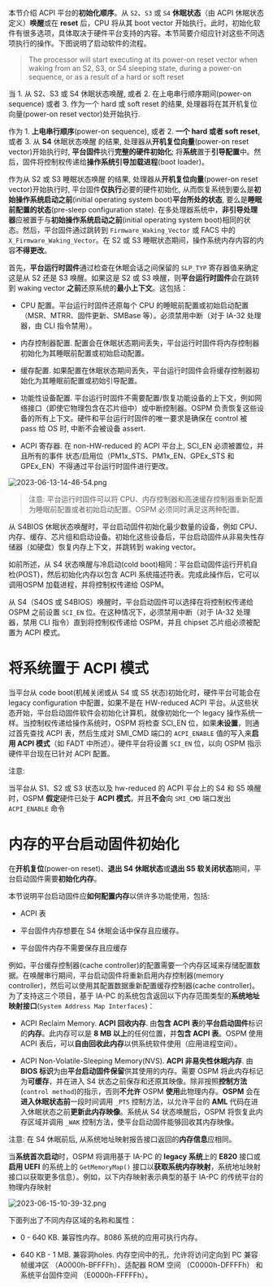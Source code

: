 
本节介绍 ACPI 平台的**初始化顺序**。从 `S2`、`S3` 或 `S4` **休眠状态**（由 ACPI 休眠状态定义）**唤醒**或在 **reset** 后，CPU 将从其 boot vector 开始执行。此时，初始化软件有很多选项，具体取决于硬件平台支持的内容。本节简要介绍应针对这些不同选项执行的操作。下图说明了启动软件的流程。

> The processor will start executing at its power-on reset vector when waking from an S2, S3, or S4 sleeping state, during a power-on sequence, or as a result of a hard or soft reset

当 1. 从 S2、S3 或 S4 休眠状态唤醒, 或者 2. 在上电串行顺序期间(power-on sequence) 或者 3. 作为一个 hard 或 soft reset 的结果, 处理器将在其开机复位向量(power-on reset vector)处开始执行.

作为 1. **上电串行顺序**(power-on sequence), 或者 2. **一个 hard 或者 soft reset**, 或者 3. 从 **S4** 休眠状态唤醒 的结果, 处理器从**开机复位向量**(power-on reset vector)开始执行时, **平台固件**执行**完整的硬件初始化**; 将**系统**置于**引导配置**中。然后，固件将控制权传递给**操作系统引导加载进程**(boot loader)。

作为从 S2 或 S3 睡眠状态唤醒 的结果, 处理器从**开机复位向量**(power-on reset vector)开始执行时, 平台固件**仅执行**必要的硬件初始化, 从而恢复系统到要么是**初始操作系统启动之前**(initial operating system boot)**平台所处的状态**, 要么是**睡眠前配置的状态**(pre-sleep configuration state). 在多处理器系统中，**非引导处理器**应被置于与**初始操作系统启动之前**(initial operating system boot)相同的状态。然后，平台固件通过跳转到 `Firmware_Waking_Vector` 或 FACS 中的 `X_Firmware_Waking_Vector`。在 S2 或 S3 睡眠状态期间，操作系统内存内容的内容**不得更改**。

首先，**平台运行时固件**通过检查在休眠会话之间保留的 `SLP_TYP` 寄存器值来确定这是从 S2 还是 S3 唤醒。如果这是 S2 或 S3 唤醒，则**平台运行时固件**会在跳转到 waking vector **之前**还原系统的**最小上下文**。这包括：

* CPU 配置。平台运行时固件还原每个 CPU 的睡眠前配置或初始启动配置（MSR、MTRR、固件更新、SMBase 等）。必须禁用中断（对于 IA-32 处理器，由 CLI 指令禁用）。

* 内存控制器配置. 配置会在休眠状态期间丢失，平台运行时固件将内存控制器初始化为其睡眠前配置或初始启动配置。

* 缓存配置. 如果配置在休眠状态期间丢失，平台运行时固件会将缓存控制器初始化为其睡眠前配置或初始引导配置。

* 功能性设备配置. 平台运行时固件不需要配置/恢复功能设备的上下文，例如网络接口（即使它物理包含在芯片组中）或中断控制器。OSPM 负责恢复这些设备的所有上下文。硬件和平台运行时固件的唯一要求是确保在 control 被 pass 给 OS 时, 中断不会被设备 assert.

* ACPI 寄存器. 在 non-HW-reduced 的 ACPI 平台上, SCI_EN 必须被置位，并且所有的事件 状态/启用位（PM1x_STS、PM1x_EN、GPEx_STS 和 GPEx_EN）不得通过平台运行时固件进行更改。

![2023-06-13-14-46-54.png](./images/2023-06-13-14-46-54.png)

> 注意: 平台运行时固件可以将 CPU、内存控制器和高速缓存控制器重新配置为睡眠前配置或者初始启动配置。OSPM 必须同时满足这两种配置。

从 S4BIOS 休眠状态唤醒时，平台启动固件初始化最少数量的设备，例如 CPU、内存、缓存、芯片组和启动设备。初始化这些设备后，平台启动固件从非易失性存储器（如硬盘）恢复内存上下文，并跳转到 waking vector。

如前所述，从 S4 状态唤醒与冷启动(cold boot)相同：平台启动固件运行开机自检(POST)，然后初始化内存以包含 ACPI 系统描述符表。完成此操作后，它可以调用OSPM 加载进程，并将控制权传递给 OSPM。

从 S4（S4OS 或 S4BIOS）唤醒时，平台启动固件可以选择在将控制权传递给 OSPM 之前设置 `SCI_EN` 位。在这种情况下，必须禁用中断（对于 IA-32 处理器，禁用 CLI 指令）直到将控制权传递给 OSPM，并且 chipset 芯片组必须被配置为 ACPI 模式。

# 将系统置于 ACPI 模式

当平台从 code boot(机械关闭或从 S4 或 S5 状态)初始化时，硬件平台可能会在 legacy configuration 中配置，如果不是在 HW-reduced ACPI 平台。从这些状态开始，平台启动固件软件会初始化计算机，就像初始化一个 legacy 操作系统一样。当控制权传递给操作系统时，OSPM 将检查 SCI_EN 位，如果**未设置**，则通过首先查找 ACPI 表，然后生成对 SMI_CMD 端口的 `ACPI_ENABLE` 值的写入来**启用 ACPI 模式**（如 FADT 中所述）。硬件平台将设置 `SCI_EN` 位，以向 OSPM 指示硬件平台现在已针对 ACPI 配置。

注意: 

当平台从 S1、S2 或 S3 状态以及 hw-reduced 的 ACPI 平台上的 S4 和 S5 唤醒时，OSPM **假定**硬件已处于 **ACPI 模式**，并且**不会**向 `SMI_CMD` 端口发出 `ACPI_ENABLE` 命令

# 内存的平台启动固件初始化

在**开机复位**(power-on reset)、**退出 S4 休眠状态**或**退出 S5 软关闭状态**期间，平台启动固件需要**初始化内存**。

本节说明平台启动固件应**如何配置内存**以供许多功能使用，包括:

* ACPI 表

* 平台固件内存想要在 S4 休眠会话中保存且应缓存。

* 平台固件内存不需要保存且应缓存

例如，平台缓存控制器(cache controller)的配置需要一个内存区域来存储配置数据。在唤醒串行期间，平台启动固件将重新启用内存控制器(memory controller)，然后可以使用其配置数据重新配置缓存控制器(cache controller)。为了支持这三个项目，基于 IA-PC 的系统包含返回以下内存范围类型的**系统地址映射接口**(`System Address Map Interfaces`)：

* ACPI Reclaim Memory. **ACPI 回收内存**. 由**包含 ACPI 表**的**平台启动固件**标识的**内存**。此内存可以是 **8 MB 以上**的任何位置，并**包含 ACPI 表**。OSPM 使用 ACPI 表后，可以**自由回收此内存**以供系统软件使用（应用进程空间）。

* ACPI Non-Volatile-Sleeping Memory(NVS). **ACPI 非易失性休眠内存**. 由 **BIOS 标识**为由**平台启动固件保留**供其使用的内存。需要 OSPM 将此内存标记为**可缓存**，并在进入 S4 状态之前保存和还原其映像。除非按照**控制方法**(`control method`)的指示，否则**不允许** OSPM **使用**此物理内存。**OSPM** 会在**进入休眠状态前**一段时间调用 `_PTS` 控制方法，以允许平台的 **AML** 代码在进入休眠状态之前**更新此内存映像**。系统从 S4 状态唤醒后，OSPM 将恢复此内存区域并调用 `_WAK` 控制方法，使平台启动固件能够回收其内存映像。

注意: 在 S4 休眠前后, 从系统地址映射报告接口返回的**内存信息**应相同。

当**系统首次启动**时，OSPM 将调用基于 IA-PC 的 **legacy 系统**上的 **E820** 接口或**启用 UEFI** 的系统上的 `GetMemoryMap()` 接口以**获取系统内存映射**，系统地址映射接口以获取更多信息）。例如，以下内存映射表示典型的基于 IA-PC 的传统平台的物理内存映射

![2023-06-15-10-39-32.png](./images/2023-06-15-10-39-32.png)

下面列出了不同内存区域的名称和属性：

* 0 - 640 KB. 兼容性内存。8086 系统的应用可执行内存。

* 640 KB - 1 MB. 兼容洞holes. 内存空间中的孔，允许将访问定向到 PC 兼容帧缓冲区 （A0000h-BFFFFh）、适配器 ROM 空间 （C0000h-DFFFFh） 和系统平台固件空间 （E0000h-FFFFFh）。

